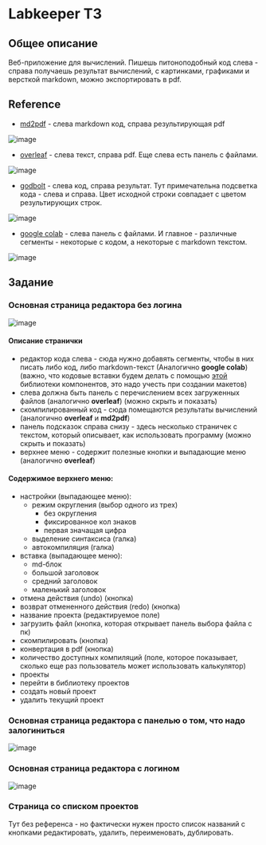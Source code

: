 # Labkeeper ТЗ

## Общее описание

Веб-приложение для вычислений.
Пишешь питоноподобный код слева - справа получаешь результат вычислений, с картинками, графиками и версткой markdown, можно экспортировать в pdf. 

## Reference

* [md2pdf](https://md2pdf.netlify.app/) - слева markdown код, справа результирующая pdf

![image](https://github.com/user-attachments/assets/9a4775ad-e48c-4cd2-8e97-9b68e4570c2d)

* [overleaf](https://www.overleaf.com/login?) - слева текст, справа pdf. Еще слева есть панель с файлами.

![image](https://github.com/user-attachments/assets/9a8f250a-3185-43c8-b0ae-d2619b8ed31c)

* [godbolt](https://godbolt.org/) - слева код, справа результат. Тут примечательна подсветка кода - слева и справа. Цвет исходной строки совпадает с цветом результирующих строк.

![image](https://github.com/user-attachments/assets/27e7f264-4a5c-49d0-88dd-c9551e106638)

* [google colab](https://colab.research.google.com/) - слева панель с файлами. И главное - различные сегменты - некоторые с кодом, а некоторые с markdown текстом.

![image](https://github.com/user-attachments/assets/f847ff4e-c8ec-422d-89c5-c5794aec6c51)

## Задание

### Основная страница редактора без логина

![image](https://github.com/user-attachments/assets/dcc8b6cc-e001-495c-ae5b-3699fa2b7242)

#### Описание странички

* редактор кода слева - сюда нужно добавять сегменты, чтобы в них писать либо код, либо markdown-текст (Аналогично **google colab**) (важно, что кодовые вставки будем делать с помощью [этой](https://codemirror.net/) библиотеки компонентов, это надо учесть при создании макетов)
* слева должна быть панель с перечислением всех загруженных файлов (аналогично **overleaf**) (можно скрыть и показать)
* скомпилированный код - сюда помещаются результаты вычислений (аналогично **overleaf** и **md2pdf**)
* панель подсказок справа снизу - здесь несколько страничек с текстом, который описывает, как использовать программу (можно скрыть и показать)
* верхнее меню - содержит полезные кнопки и выпадающие меню (аналогично **overleaf**)

#### Содержимое верхнего меню:

* настройки (выпадающее меню):
  * режим округления (выбор одного из трех)
    * без округления
    * фиксированное кол знаков
    * первая значащая цифра
  * выделение синтаксиса (галка)
  * автокомпиляция (галка)
* вставка (выпадающее меню):
  * md-блок
  * большой заголовок
  * средний заголовок
  * маленький заголовок
* отмена действия (undo) (кнопка)
* возврат отмененного действия (redo) (кнопка)
* название проекта (редактируемое поле)
* загрузить файл (кнопка, которая открывает панель выбора файла с пк)
* скомпилировать (кнопка)
* конвертация в pdf (кнопка)
* количество доступных компиляций (поле, которое показывает, сколько еще раз пользователь может использовать калькулятор)
* проекты
 * перейти в библиотеку проектов
 * создать новый проект
 * удалить текущий проект

### Основная страница редактора с панелью о том, что надо залогиниться

![image](https://github.com/user-attachments/assets/00c89d06-ac0a-4420-b13b-9cfb402632a5)

### Основная страница редактора с логином

![image](https://github.com/user-attachments/assets/924b6af7-15e2-44e1-bc06-9e5b83dab062)

### Страница со списком проектов

Тут без референса - но фактически нужен просто список названий с кнопками редактировать, удалить, переименовать, дублировать.
